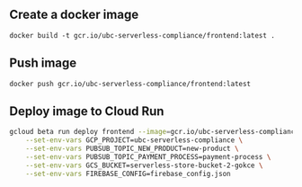 ## Create a docker image

`docker build -t gcr.io/ubc-serverless-compliance/frontend:latest .`

## Push image

`docker push gcr.io/ubc-serverless-compliance/frontend:latest`

## Deploy image to Cloud Run

```bash
gcloud beta run deploy frontend --image=gcr.io/ubc-serverless-compliance/frontend:latest \
    --set-env-vars GCP_PROJECT=ubc-serverless-compliance \
    --set-env-vars PUBSUB_TOPIC_NEW_PRODUCT=new-product \
    --set-env-vars PUBSUB_TOPIC_PAYMENT_PROCESS=payment-process \
    --set-env-vars GCS_BUCKET=serverless-store-bucket-2-gokce \
    --set-env-vars FIREBASE_CONFIG=firebase_config.json
```
